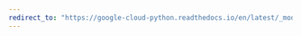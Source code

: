 ```yaml
---
redirect_to: "https://google-cloud-python.readthedocs.io/en/latest/_modules/google/cloud/videointelligence_v1beta2/gapic/video_intelligence_service_client.html"
---
```

